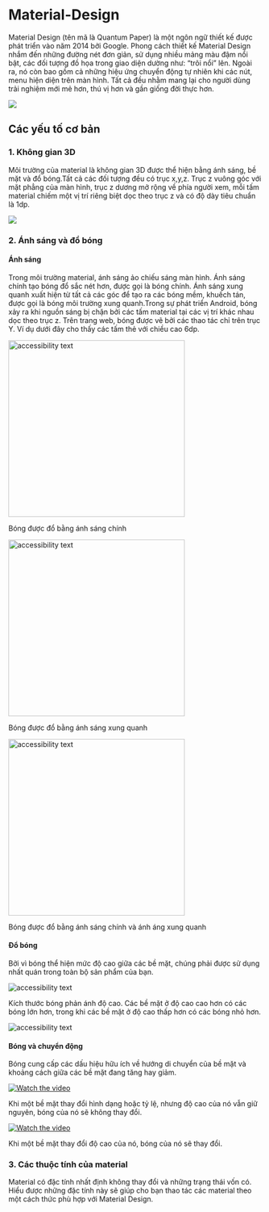 # Material-Design
  Material Design (tên mã là Quantum Paper) là một ngôn ngữ thiết kế được phát triển vào năm 2014 bởi Google. 
  Phong cách thiết kế Material Design nhắm đến những đường nét đơn giản, sử dụng nhiều mảng màu đậm nổi bật, các đối tượng đồ họa trong giao diện dường như: “trôi nổi” lên. Ngoài ra, nó còn bao gồm cả những hiệu ứng chuyển động tự nhiên khi các nút, menu hiện diện trên màn hình. Tất cả đều nhằm mang lại cho người dùng trải nghiệm mới mẻ hơn, thú vị hơn và gần giống đời thực hơn.
 
<img src="https://storage.googleapis.com/spec-host-backup/mio-design%2Fassets%2F1Hfurrx3NHOuac_WreNWxG-2qdKjliIx_%2Fintro-illo-metaphor.png">

## Các yếu tố cơ bản
### 1. Không gian 3D

  Môi trường của material là không gian 3D được thể hiện bằng ánh sáng, bề mặt và đổ bóng.Tất cả các đối tượng đều có trục x,y,z. Trục z vuông góc với mặt phẳng của màn hình, trục z dương mở rộng về phía người xem, mỗi tấm material chiếm một vị trí riêng biệt dọc theo trục z và có độ dày tiêu chuẩn là 1dp.
  
<img src="https://storage.googleapis.com/spec-host-backup/mio-design%2Fassets%2F0B8v7jImPsDi-ZUJfcjFIdEVNN28%2Fwhatismaterial-environment-3d.png">

### 2. Ánh sáng và đổ bóng

#### Ánh sáng
Trong môi trường material, ánh sáng ảo chiếu sáng màn hình. Ánh sáng chính tạo bóng đổ sắc nét hơn, được gọi là bóng chính. Ánh sáng xung quanh xuất hiện từ tất cả các góc để tạo ra các bóng mềm, khuếch tán, được gọi là bóng môi trường xung quanh.Trong sự phát triển Android, bóng xảy ra khi nguồn sáng bị chặn bởi các tấm material tại các vị trí khác nhau dọc theo trục z. Trên trang web, bóng được vẽ bởi các thao tác chỉ trên trục Y. Ví dụ dưới đây cho thấy các tấm thẻ với chiều cao 6dp.

<img src="https://storage.googleapis.com/spec-host-backup/mio-design%2Fassets%2F1OUh2ErnYqT5D-NLaoGT7gE6UJoRc0E_x%2Flightshadows-1.png" width="350" alt="accessibility text">

Bóng được đổ bằng ánh sáng chính

<img src="https://storage.googleapis.com/spec-host-backup/mio-design%2Fassets%2F1sVM3CJoX1G8U558BnRJzNlVZR9XEm4US%2Flightshadows-2.png" width="350" alt="accessibility text">

Bóng được đổ bằng ánh sáng xung quanh

<img src="https://storage.googleapis.com/spec-host-backup/mio-design%2Fassets%2F1GX80Wn2YAy2ClCCzmNYY13ThhqL3FQw6%2Flightshadows-3.png" width="350" alt="accessibility text">

Bóng được đổ bằng ánh sáng chính và ánh áng xung quanh

#### Đổ bóng
Bởi vì bóng thể hiện mức độ cao giữa các bề mặt, chúng phải được sử dụng nhất quán trong toàn bộ sản phẩm của bạn.

<img src="https://storage.googleapis.com/spec-host-backup/mio-design%2Fassets%2F1FjW7ZT_MD39eQlLf2hy_hKwCvXmRe4qo%2Fshadowprinciples-do-1.png"  alt="accessibility text">

Kích thước bóng phản ánh độ cao. Các bề mặt ở độ cao cao hơn có các bóng lớn hơn, trong khi các bề mặt ở độ cao thấp hơn có các bóng nhỏ hơn.

<img src="https://storage.googleapis.com/spec-host-backup/mio-design%2Fassets%2F0B6xUSjjSulxcLW9wYkdGUUdhTWc%2Fshadowprinciples-do-2.png"  alt="accessibility text">

#### Bóng và chuyển động 
Bóng cung cấp các dấu hiệu hữu ích về hướng di chuyển của bề mặt và khoảng cách giữa các bề mặt đang tăng hay giảm.

[![Watch the video](https://j.gifs.com/XoNZyV.gif)](https://storage.googleapis.com/spec-host-backup/mio-design%2Fassets%2F0B8wSqcLwbhFuNTI1RWpwa1VwV1E%2Fshadowsmotion-do-1a.mp4)

Khi một bề mặt thay đổi hình dạng hoặc tỷ lệ, nhưng độ cao của nó vẫn giữ nguyên, bóng của nó sẽ không thay đổi.

[![Watch the video](https://j.gifs.com/4RN1lJ.gif)](https://storage.googleapis.com/spec-host-backup/mio-design%2Fassets%2F0B8wSqcLwbhFuYmFPT3hZVjNWREU%2Fshadowsmotion-dont-1a.mp4)

Khi một bề mặt thay đổi độ cao của nó, bóng của nó sẽ thay đổi.

### 3. Các thuộc tính của material
  Material có đặc tính nhất định không thay đổi và những trạng thái  vốn có. Hiểu được những đặc tính này sẽ giúp cho bạn thao tác các material theo một cách thức phù hợp với Material Design.
  
  
  

